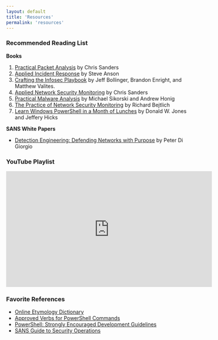 ```yaml
---
layout: default
title: 'Resources'
permalink: 'resources'
---
```


### Recommended Reading List
**Books**  
1. [Practical Packet Analysis](https://www.amazon.com/Practical-Packet-Analysis-Wireshark-Real-World/dp/1593278020/) by Chris Sanders
2. [Applied Incident Response](https://www.amazon.com/Applied-Incident-Response-Steve-Anson/dp/1119560268) by Steve Anson
3. [Crafting the Infosec Playbook](https://www.amazon.com/Crafting-InfoSec-Playbook-Security-Monitoring/dp/1491949406) by Jeff Bollinger, Brandon Enright, and Matthew Valites.
4. [Applied Network Security Monitoring](https://www.amazon.com/Applied-Network-Security-Monitoring-Collection/dp/0124172083) by Chris Sanders 
5. [Practical Malware Analysis](https://www.amazon.com/Practical-Malware-Analysis-Hands-Dissecting/dp/1593272901) by Michael Sikorski and Andrew Honig
6. [The Practice of Network Security Monitoring](https://www.amazon.com/Practice-Network-Security-Monitoring-Understanding/dp/1593275099) by Richard Bejtlich 
7. [Learn Windows PowerShell in a Month of Lunches](https://www.amazon.com/Learn-Windows-PowerShell-Month-Lunches/dp/1617294160) by Donald W. Jones and Jeffery Hicks

**SANS White Papers**  
* [Detection Engineering: Defending Networks with Purpose](https://www.sans.org/white-papers/40400/) by Peter Di Giorgio

### YouTube Playlist
<iframe width="560" height="315" src="https://www.youtube.com/embed/videoseries?list=PLrbp84dkrk142C7Lta8wWuG3lb93r2wR8" title="YouTube video player" frameborder="0" allow="accelerometer; autoplay; clipboard-write; encrypted-media; gyroscope; picture-in-picture; web-share" allowfullscreen></iframe>

### Favorite References
* [Online Etymology Dictionary](https://www.etymonline.com/)
* [Approved Verbs for PowerShell Commands](https://docs.microsoft.com/en-us/powershell/scripting/developer/cmdlet/approved-verbs-for-windows-powershell-commands?view=powershell-7.1)
* [PowerShell: Strongly Encouraged Development Guidelines](https://learn.microsoft.com/en-us/powershell/scripting/developer/cmdlet/strongly-encouraged-development-guidelines?view=powershell-7.2)
* [SANS Guide to Security Operations](https://www.sans.org/posters/guide-to-security-operations/)
